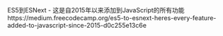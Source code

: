 ES5到ESNext - 这是自2015年以来添加到JavaScript的所有功能https://medium.freecodecamp.org/es5-to-esnext-heres-every-feature-added-to-javascript-since-2015-d0c255e13c6e
